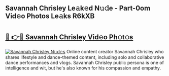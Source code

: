 ## Savannah Chrisley Le𝚊k𝚎d N𝚞𝚍e - Part-0om Vid𝚎o Photos Le𝚊ks R6kXB

# <h2><a href="http://fbfcgh.evod.top/?m=Savannah+Chrisley">🔗 👉🔴 Savannah Chrisley Vid𝚎o Ph𝚘t𝚘s</a></h2>

[![Savannah Chrisley N𝚞d𝚎s](https://i.imgur.com/8V9OHl7.gif)](http://fbfcgh.evod.top/?m=Savannah+Chrisley)
Online content creator Savannah Chrisley who shares lifestyle and dance-themed content, including solo and collaborative dance performances and vlogs. Savannah Chrisley public persona is one of intelligence and wit, but he's also known for his compassion and empathy. 
